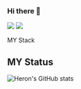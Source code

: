 ### Hi there 👋
<a href="https://lympsw12.tistory.com/" target="_blank"><img src="https://img.shields.io/badge/Tistory-000000?style=flat-square&logo=tistory&logoColor=FFFFFF"/></a>
<img src="https://img.shields.io/badge/lympsw7@gmail.com-EA4335?style=flat-square&logo=Gmail&logoColor=FFFFFF"/>


MY Stack



<h2>MY Status</h2>

![Heron's GitHub stats](https://github-readme-stats.vercel.app/api?username=Heron-Woong&show_icons=true&theme=dark)

<!--
**Heron-Woong/Heron-Woong** is a ✨ _special_ ✨ repository because its `README.md` (this file) appears on your GitHub profile.

Here are some ideas to get you started:

- 🔭 I’m currently working on ...
- 🌱 I’m currently learning ...
- 👯 I’m looking to collaborate on ...
- 🤔 I’m looking for help with ...
- 💬 Ask me about ...
- 📫 How to reach me: ...
- 😄 Pronouns: ...
- ⚡ Fun fact: ...
-->
